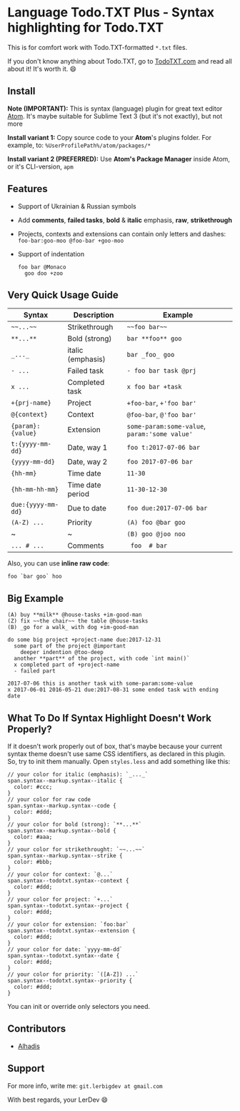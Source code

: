 # Language Todo.TXT Plus - Syntax highlighting for Todo.TXT

This is for comfort work with Todo.TXT-formatted `*.txt` files.

If you don't know anything about Todo.TXT, go to [TodoTXT.com](http://todotxt.com) and read all about it! It's worth it. :smile:



## Install

**Note (IMPORTANT):** This is syntax (language) plugin for great text editor [Atom](http://atom.io). It's maybe suitable for Sublime Text 3 (but it's not exactly), but not more

**Install variant 1:** Copy source code to your **Atom**'s plugins folder. For example, to: `%UserProfilePath%/atom/packages/*`

**Install variant 2 (PREFERRED):** Use **Atom's Package Manager** inside Atom, or it's CLI-version, `apm`



## Features

- Support of Ukrainian & Russian symbols
- Add **comments**, **failed tasks**, **bold** & **italic** emphasis, **raw**, **strikethrough**
- Projects, contexts and extensions can contain only letters and dashes: `foo-bar:goo-moo @foo-bar +goo-moo`
- Support of indentation

  ```TodoTXT
  foo bar @Monaco
    goo doo +zoo
  ```


## Very Quick Usage Guide

Syntax        | Description     | Example
---           | ---             | ---
`~~...~~`     | Strikethrough   | `~~foo bar~~`
`**...**`     | Bold (strong)   | `bar **foo** goo`
`_..._`       | italic (emphasis) | `bar _foo_ goo`
`- ...`       | Failed task     | `- foo bar task @prj`
`x ...`       | Completed task  | `x foo bar +task`
`+{prj-name}` | Project         | `+foo-bar`, `+'foo bar'`
`@{context}`  | Context         | `@foo-bar`, `@'foo bar'`
`{param}:{value}` | Extension   | `some-param:some-value`, `param:'some value'`
`t:{yyyy-mm-dd}` | Date, way 1  | `foo t:2017-07-06 bar` 
`{yyyy-mm-dd}` | Date, way 2    | `foo 2017-07-06 bar`
`{hh-mm}`     | Time date       | `11-30`
`{hh-mm-hh-mm}` | Time date period | `11-30-12-30`
`due:{yyyy-mm-dd}` | Due to date | `foo due:2017-07-06 bar`
`(A-Z) ...`   | Priority        | `(A) foo @bar goo` 
~             | ~               | `(B) goo @joo noo`
`... # ...`   | Comments        | ` foo  # bar`

Also, you can use **inline raw code**:

```
foo `bar goo` hoo
```



## Big Example

```TodoTXT
(A) buy **milk** @house-tasks +im-good-man
(Z) fix ~~the chair~~ the table @house-tasks
(B) _go for a walk_ with dog +im-good-man

do some big project +project-name due:2017-12-31
  some part of the project @important
    deeper indention @too-deep
  another **part** of the project, with code `int main()`
  x completed part of +project-name
  - failed part
  
2017-07-06 this is another task with some-param:some-value
x 2017-06-01 2016-05-21 due:2017-08-31 some ended task with ending date
```



## What To Do If Syntax Highlight Doesn't Work Properly?

If it doesn't work properly out of box, that's maybe because your current syntax theme doesn't use same CSS identifiers, as declared in this plugin. So, try to init them manually. Open `styles.less` and add something like this:

```less
// your color for italic (emphasis): `_..._`
span.syntax--markup.syntax--italic {
  color: #ccc;
}
// your color for raw code
span.syntax--markup.syntax--code {
  color: #ddd;
}
// your color for bold (strong): `**...**`
span.syntax--markup.syntax--bold {
  color: #aaa;
}
// your color for strikethrought: `~~...~~`
span.syntax--markup.syntax--strike {
  color: #bbb;
}
// your color for context: `@...`
span.syntax--todotxt.syntax--context {
  color: #ddd;
}
// your color for project: `+...`
span.syntax--todotxt.syntax--project {
  color: #ddd;
}
// your color for extension: `foo:bar`
span.syntax--todotxt.syntax--extension {
  color: #ddd;
}
// your color for date: `yyyy-mm-dd`
span.syntax--todotxt.syntax--date {
  color: #ddd;
}
// your color for priority: `([A-Z]) ...`
span.syntax--todotxt.syntax--priority {
  color: #ddd;
}
```

You can init or override only selectors you need.


## Contributors

- [Alhadis](https://github.com/Alhadis)



## Support

For more info, write me: `git.lerbigdev at gmail.com`

With best regards, your LerDev :smile:
